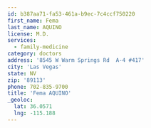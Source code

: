 ```yaml
---
id: b387aa71-fa53-461a-b9ec-7c4ccf750220
first_name: Fema
last_name: AQUINO
license: M.D.
services:
  - family-medicine
category: doctors
address: '8545 W Warm Springs Rd  A-4 #417'
city: 'Las Vegas'
state: NV
zip: '89113'
phone: 702-835-9700
title: 'Fema AQUINO'
_geoloc:
  lat: 36.0571
  lng: -115.188
---
```

